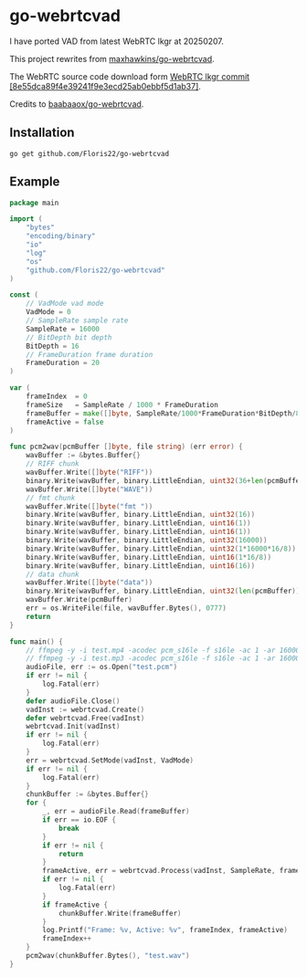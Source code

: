 # go-webrtcvad

I have ported VAD from latest WebRTC lkgr at 20250207.

This project rewrites from [maxhawkins/go-webrtcvad](https://github.com/maxhawkins/go-webrtcvad).

The WebRTC source code download form [WebRTC lkgr commit [8e55dca89f4e39241f9e3ecd25ab0ebbf5d1ab37]](https://webrtc.googlesource.com/src/+/8e55dca89f4e39241f9e3ecd25ab0ebbf5d1ab37).

Credits to [baabaaox/go-webrtcvad](https://github.com/baabaaox/go-webrtcvad).

## Installation

```shell
go get github.com/Floris22/go-webrtcvad
```

## Example

```go
package main

import (
	"bytes"
	"encoding/binary"
	"io"
	"log"
	"os"
	"github.com/Floris22/go-webrtcvad"
)

const (
	// VadMode vad mode
	VadMode = 0
	// SampleRate sample rate
	SampleRate = 16000
	// BitDepth bit depth
	BitDepth = 16
	// FrameDuration frame duration
	FrameDuration = 20
)

var (
	frameIndex  = 0
	frameSize   = SampleRate / 1000 * FrameDuration
	frameBuffer = make([]byte, SampleRate/1000*FrameDuration*BitDepth/8)
	frameActive = false
)

func pcm2wav(pcmBuffer []byte, file string) (err error) {
	wavBuffer := &bytes.Buffer{}
	// RIFF chunk
	wavBuffer.Write([]byte("RIFF"))
	binary.Write(wavBuffer, binary.LittleEndian, uint32(36+len(pcmBuffer)))
	wavBuffer.Write([]byte("WAVE"))
	// fmt chunk
	wavBuffer.Write([]byte("fmt "))
	binary.Write(wavBuffer, binary.LittleEndian, uint32(16))
	binary.Write(wavBuffer, binary.LittleEndian, uint16(1))
	binary.Write(wavBuffer, binary.LittleEndian, uint16(1))
	binary.Write(wavBuffer, binary.LittleEndian, uint32(16000))
	binary.Write(wavBuffer, binary.LittleEndian, uint32(1*16000*16/8))
	binary.Write(wavBuffer, binary.LittleEndian, uint16(1*16/8))
	binary.Write(wavBuffer, binary.LittleEndian, uint16(16))
	// data chunk
	wavBuffer.Write([]byte("data"))
	binary.Write(wavBuffer, binary.LittleEndian, uint32(len(pcmBuffer)))
	wavBuffer.Write(pcmBuffer)
	err = os.WriteFile(file, wavBuffer.Bytes(), 0777)
	return
}

func main() {
	// ffmpeg -y -i test.mp4 -acodec pcm_s16le -f s16le -ac 1 -ar 16000 test.pcm
	// ffmpeg -y -i test.mp3 -acodec pcm_s16le -f s16le -ac 1 -ar 16000 test.pcm
	audioFile, err := os.Open("test.pcm")
	if err != nil {
		log.Fatal(err)
	}
	defer audioFile.Close()
	vadInst := webrtcvad.Create()
	defer webrtcvad.Free(vadInst)
	webrtcvad.Init(vadInst)
	if err != nil {
		log.Fatal(err)
	}
	err = webrtcvad.SetMode(vadInst, VadMode)
	if err != nil {
		log.Fatal(err)
	}
	chunkBuffer := &bytes.Buffer{}
	for {
		_, err = audioFile.Read(frameBuffer)
		if err == io.EOF {
			break
		}
		if err != nil {
			return
		}
		frameActive, err = webrtcvad.Process(vadInst, SampleRate, frameBuffer, frameSize)
		if err != nil {
			log.Fatal(err)
		}
		if frameActive {
			chunkBuffer.Write(frameBuffer)
		}
		log.Printf("Frame: %v, Active: %v", frameIndex, frameActive)
		frameIndex++
	}
	pcm2wav(chunkBuffer.Bytes(), "test.wav")
}
```
